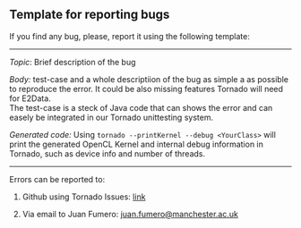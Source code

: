 ## Template for reporting bugs 

If you find any bug, please, report it using the following template:

--------------------------

*Topic*: Brief description of the bug

*Body:* test-case and a whole descriptiion of the bug as simple a as possible to reproduce the error.
It could be also missing features Tornado will need for E2Data.  
The test-case is a steck of Java code that can shows the error and can easely be integrated
in our Tornado unittesting system. 

*Generated code:* Using `tornado --printKernel --debug <YourClass>` will print the generated OpenCL Kernel 
and internal debug information in Tornado, such as device info and number of threads.

---------------------------


Errors can be reported to:

1) Github using Tornado Issues: [link](https://github.com/beehive-lab/tornado/issues)

2) Via email to Juan Fumero: juan.fumero@manchester.ac.uk
